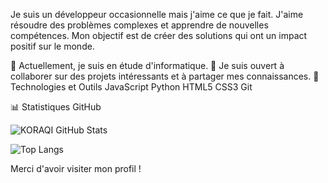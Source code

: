 Je suis un développeur occasionnelle mais j'aime ce que je fait. J'aime résoudre des problèmes complexes et apprendre de nouvelles compétences. Mon objectif est de créer des solutions qui ont un impact positif sur le monde.

🌱 Actuellement, je suis en étude d'informatique.
👯 Je suis ouvert à collaborer sur des projets intéressants et à partager mes connaissances.
🔧 Technologies et Outils
JavaScript Python HTML5 CSS3 Git

📊 Statistiques GitHub


![KORAQI GitHub Stats](https://github-readme-stats.vercel.app/api?username=Abstru3&show_icons=true&theme=radical) 


![Top Langs](https://github-readme-stats.vercel.app/api/top-langs/?username=Abstru3&layout=compact&langs_count=6&theme=radical)


Merci d'avoir visiter mon profil !
